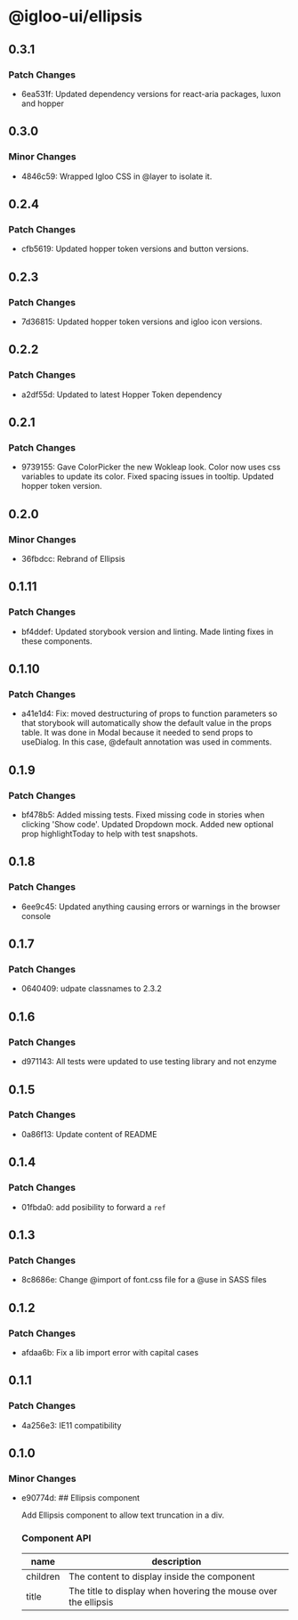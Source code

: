 # @igloo-ui/ellipsis

## 0.3.1

### Patch Changes

- 6ea531f: Updated dependency versions for react-aria packages, luxon and hopper

## 0.3.0

### Minor Changes

- 4846c59: Wrapped Igloo CSS in @layer to isolate it.

## 0.2.4

### Patch Changes

- cfb5619: Updated hopper token versions and button versions.

## 0.2.3

### Patch Changes

- 7d36815: Updated hopper token versions and igloo icon versions.

## 0.2.2

### Patch Changes

- a2df55d: Updated to latest Hopper Token dependency

## 0.2.1

### Patch Changes

- 9739155: Gave ColorPicker the new Wokleap look. Color now uses css variables to update its color. Fixed spacing issues in tooltip. Updated hopper token version.

## 0.2.0

### Minor Changes

- 36fbdcc: Rebrand of Ellipsis

## 0.1.11

### Patch Changes

- bf4ddef: Updated storybook version and linting. Made linting fixes in these components.

## 0.1.10

### Patch Changes

- a41e1d4: Fix: moved destructuring of props to function parameters so that storybook will automatically show the default value in the props table. It was done in Modal because it needed to send props to useDialog. In this case, @default annotation was used in comments.

## 0.1.9

### Patch Changes

- bf478b5: Added missing tests. Fixed missing code in stories when clicking 'Show code'. Updated Dropdown mock. Added new optional prop highlightToday to help with test snapshots.

## 0.1.8

### Patch Changes

- 6ee9c45: Updated anything causing errors or warnings in the browser console

## 0.1.7

### Patch Changes

- 0640409: udpate classnames to 2.3.2

## 0.1.6

### Patch Changes

- d971143: All tests were updated to use testing library and not enzyme

## 0.1.5

### Patch Changes

- 0a86f13: Update content of README

## 0.1.4

### Patch Changes

- 01fbda0: add posibility to forward a `ref`

## 0.1.3

### Patch Changes

- 8c8686e: Change @import of font.css file for a @use in SASS files

## 0.1.2

### Patch Changes

- afdaa6b: Fix a lib import error with capital cases

## 0.1.1

### Patch Changes

- 4a256e3: IE11 compatibility

## 0.1.0

### Minor Changes

- e90774d: ## Ellipsis component

  Add Ellipsis component to allow text truncation in a div.

  ### Component API

  | name     | description                                                    |
  | -------- | -------------------------------------------------------------- |
  | children | The content to display inside the component                    |
  | title    | The title to display when hovering the mouse over the ellipsis |
